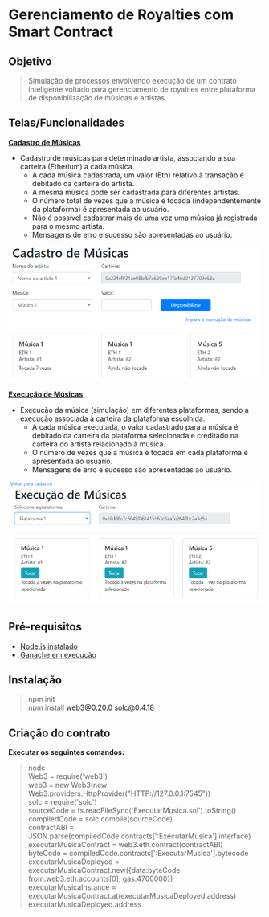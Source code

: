 # Gerenciamento de Royalties com Smart Contract

## Objetivo
>Simulação de processos envolvendo execução de um contrato inteligente voltado para gerenciamento de royalties entre plataforma de disponibilização de músicas e artistas.  

## Telas/Funcionalidades
**[Cadastro de Músicas](./index.html)**  

* Cadastro de músicas para determinado artista, associando a sua carteira (Etherium) a cada música.  
  * A cada música cadastrada, um valor (Eth) relativo à transação é debitado da carteira do artista.
  * A mesma música pode ser cadastrada para diferentes artistas.
  * O número total de vezes que a música é tocada (independentemente da plataforma) é apresentada ao usuário.
  * Não é possível cadastrar mais de uma vez uma música já registrada para o mesmo artista.  
  * Mensagens de erro e sucesso são apresentadas ao usuário.
  
![Cadastro](./img/cadastro.png)  
  
**[Execução de Músicas](./index_play.html)**  

* Execução da música (simulação) em diferentes plataformas, sendo a execução associada à carteira da plataforma escolhida.
  * A cada música executada, o valor cadastrado para a música é debitado da carteira da plataforma selecionada e creditado na carteira do artista relacionado à musica.
  * O número de vezes que a música é tocada em cada plataforma é apresentada ao usuário.
  * Mensagens de erro e sucesso são apresentadas ao usuário.
  
![Execução](./img/Execucao.png)
## Pré-requisitos
* [Node.js instalado](https://nodejs.org/en/download/)  
* [Ganache em execução](https://www.trufflesuite.com/ganache)

## Instalação
>npm init  
>npm install web3@0.20.0 solc@0.4.18  

## Criação do contrato
**Executar os seguintes comandos:**  
  
>node  
Web3 = require('web3')  
web3 = new Web3(new Web3.providers.HttpProvider("HTTP://127.0.0.1:7545"))  
solc = require('solc')  
sourceCode =  fs.readFileSync('ExecutarMusica.sol').toString()  
compiledCode = solc.compile(sourceCode)  
contractABI = JSON.parse(compiledCode.contracts[':ExecutarMusica'].interface)  
executarMusicaContract = web3.eth.contract(contractABI)  
byteCode = compiledCode.contracts[':ExecutarMusica'].bytecode  
executarMusicaDeployed = executarMusicaContract.new({data:byteCode, from:web3.eth.accounts[0], gas:4700000})  
executarMusicaInstance =  executarMusicaContract.at(executarMusicaDeployed.address)  
executarMusicaDeployed.address  
